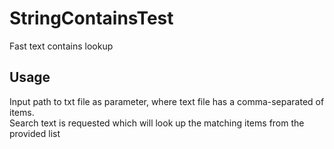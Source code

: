 # StringContainsTest
 Fast text contains lookup

## Usage
Input path to txt file as parameter, where text file has a comma-separated of items.  
Search text is requested which will look up the matching items from the provided list
